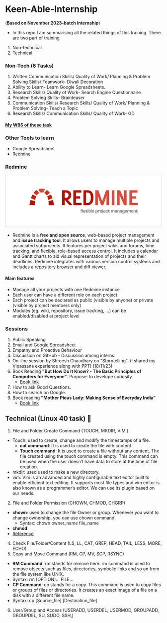 # Keen-Able-Internship
(**Based on November 2023-batch internship**)
* In this repo I am summarising all the related things of this training. There are two part of training
1. Non-technical
2. Technical

### Non-Tech (6 Tasks) 
1. Written Communication Skills/ Quality of Work/ Planning & Problem Solving Skills/ Teamwork- Diwali Decoration
2. Ability to Learn- Learn Google Spreadsheets.
3. Research Skills/ Quality of Work- Search Engine Questionnaire
4. Problem Solving Skills- Brainteaser
5. Communication Skills/ Research Skills/ Quality of Work/ Planning & Problem Solving- Teach a Topic
6. Research Skills/ Communication Skills/ Quality of Work- GD

#### [My WBS of these task](https://docs.google.com/spreadsheets/d/1XqhWew23b-FNKplvbDdNHRxFnZZv6ZabzMsyWrOodGE/edit?usp=sharing)

### Other Tools to learn
* Google Spreadsheet
* Redmine

### Redmine
![](https://raw.githubusercontent.com/docker-library/docs/969091c4c590befe236a71d4a7bce5823fff020d/redmine/logo.png)
* Redmine is a **free and open source**, web-based project management and **issue tracking tool**. It allows users to manage multiple projects and associated subprojects. It features per project wikis and forums, time tracking, and flexible, role-based access control. It includes a calendar and Gantt charts to aid visual representation of projects and their deadlines. Redmine integrates with various version control systems and includes a repository browser and diff viewer.
#### Main features
* Manage all your projects with one Redmine instance
* Each user can have a different role on each project
* Each project can be declared as public (visible by anyone) or private (visible by project members only)
* Modules (eg. wiki, repository, issue tracking, ...) can be enabled/disabled at project level

### Sessions 
1. Public Speaking
2. Email and Google Spreadsheet
3. Empathy and Proactive Behaviour
4. Discussion on GitHub - Discussion among interns.
5. On-line session by Shreesh Chaudhary on "Storytelling". (I shared my Vipassana experience along with PPT) (18/11/23)
6. Book Reading **"But How Do It Know? - The Basic Principles of Computers for Everyone"**. Purpose: to develope curiosity.
   * [Book link](https://www.amazon.in/But-How-Know-Principles-Computers-ebook/dp/B00F25LEVC)
8. How to ask Good Questions.
9. How to search on Google.
10. Book reading **"Mother Pious Lady: Making Sense of Everyday India"**
   [](https://4.bp.blogspot.com/_VMCCOqUYc5c/S_z8Ror_C1I/AAAAAAAABDg/4FYCRI-1DwE/w1200-h630-p-k-no-nu/Mother.bmp)
    * [Book link](https://www.amazon.in/Mother-Pious-Lady-Making-Everyday/dp/8172238649)

## Technical (Linux 40 task) 🐧
1. File and Folder Create Command (TOUCH, MKDIR, VIM )
* Touch: used to create, change and modify the timestamps of a file.
  - **cat command**: It is used to create the file with content.
  - **Touch command**: It is used to create a file without any content. The file created using the touch command is empty. This command can be used when the user doesn’t have data to store at the time of file creation.
* mkdir: used used to make a new directory.
* vim: Vim is an advanced and highly configurable text editor built to enable efficient text editing. It supports most file types and vim editor is also known as a programmer’s editor. We can use its plugin based on our needs.
  
2. File and Folder Permission (CHOWN, CHMOD, CHGRP)
* **chown**: used to change the file Owner or group. Whenever you want to change ownership, you can use chown command.
  - Syntax: chown owner_name file_name
* **chmod**
* [Reference](https://www.geeksforgeeks.org/chown-command-in-linux-with-examples/)
4. Check File/Folder/Content (LS, LL, CAT, GREP, HEAD, TAIL, LESS, MORE, ECHO)
5. Copy and Move Command (RM, CP, MV, SCP, RSYNC)
  - **RM Command**: rm stands for remove here. rm command is used to remove objects such as files, directories, symbolic links and so on from the file system like UNIX.
  - Syntax: rm [OPTION]... FILE...
  - **CP Command**: cp stands for a copy. This command is used to copy files or groups of files or directories. It creates an exact image of a file on a disk with a different file name.
  - Syntax: cp [Source_file] [Destination_file]
6. User/Group and Access (USERADD, USERDEL, USERMOD, GROUPADD, GROUPDEL, SU, SUDO, SSH,)
